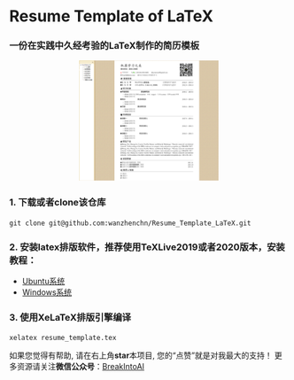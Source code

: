 # Resume Template of LaTeX
### 一份在实践中久经考验的LaTeX制作的简历模板
<div align="center">
<img src="./photo/resume_preview.png" height=20% width=50% >
</div>

### 1. 下载或者clone该仓库
`git clone git@github.com:wanzhenchn/Resume_Template_LaTeX.git`

### 2. 安装latex排版软件，推荐使用TeXLive2019或者2020版本，安装教程：
- [Ubuntu系统](https://mp.weixin.qq.com/s?__biz=MzU1OTE2NzQyMQ==&mid=2247483908&idx=1&sn=7c1a7f2ee800bbbff217f17ad48e2070&chksm=fc1a20d6cb6da9c0e82aa0821000bfa38b1822ff47555942c7e80b316af6ea01389b272a82d4&token=351551637&lang=zh_CN#rd)
- [Windows系统](https://www.jianshu.com/p/8f8da0517a31)

### 3. 使用XeLaTeX排版引擎编译
`xelatex resume_template.tex`

如果您觉得有帮助, 请在右上角**star**本项目, 您的“点赞”就是对我最大的支持！ 更多资源请关注**微信公众号**：[BreakIntoAI](https://weixin.sogou.com/weixin?type=1&s_from=input&query=BreakIntoAI&ie=utf8&_sug_=n&_sug_type_=)
